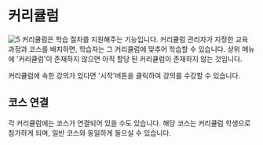 # 커리큘럼
![5](/user-img/course/5.png)
커리큘럼은 학습 절차를 지원해주는 기능입니다. 커리큘럼 관리자가 지정한 교육 과정과 코스를 배치하면, 학습자는 그 커리큘럼에 맞추어 학습할 수 있습니다. 상위 메뉴에 '커리큘럼'이 존재하지 않으면 아직 할당 된 커리큘럼이 존재하지 않는 것입니다.

커리큘럼에 속한 강의가 있다면 '시작'버튼을 클릭하여 강의를 수강할 수 있습니다. 

## 코스 연결
각 커리큘럼에는 코스가 연결되어 있을 수도 있습니다. 해당 코스는 커리큘럼 학생으로 참가하게 되며, 일반 코스와 동일하게 들으실 수 있습니다.